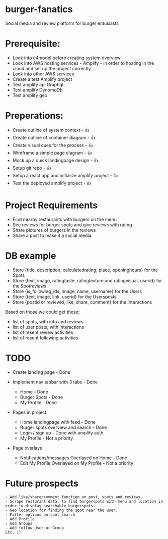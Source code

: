 # burger-fanatics
Social media and review platform for burger entusiasts

# Prerequisite:
 - Look into c4model before creating system overview
 - Look into AWS hosting services - Amplify - in order to hosting in the cloud and set up the project correctly.
 - Look into other AWS services
 - Create a test Amplify project
 - Test amplify api Graphql 
 - Test amplify DynomoDb 
 - Test amplify geo
 
# Preperations:
 - Create outline of system context                         - 👍
 - Create outline of container diagram                      - 👍
 - Create visual cues for the process                       - 👍
 - Wireframe a simple page diagram                          - 👍
 - Mock up a quick landingpage design                       - 👍
 - Setup git repo                                           - 👍
 - Setup a react app and initialize amplify project         - 👍
 - Test the deployed amplify project                        - 👍

# Project Requirements
  - Find nearby restaurants with burgers on the menu
  - See reviews for burger spots and give reviews with rating
  - Share pictures of burgers in the reviews
  - Share a post to make it a social media


  
# DB example
  - Store {title, description, calculatedrating, place, openinghours} for the Spots
  - Store {text, image, ratingtaste, ratingtexture and ratingvisual, userid} for the Spotreviews
  - Store {is_following_ids, image, name, username} for the Users
  - Store {text, image, link, userid} for the Usersposts
  - Store {postid or reviewid, like, share, comment} for the Interactions

Based on those we could get these; 
  - list of spots, with info and reviews
  - list of user posts, with interactions
  - list of resent review activities
  - list of resent following activities


# TODO
  - Create landing page                                     - Done
  - Implement nav tabbar with 3 tabs                        - Done
    - Home                                                  - Done
    - Burger Spots                                          - Done
    - My Profile                                            - Done

  - Pages in project:
    - Home landingpage with feed                            - Done
    - Burger spots overview and search                      - Done
    - Login / sign up                                       - Done with amplify auth.
    - My Profile                                            - Not a priority
  
  - Page overlays
    - Notifications/messages      Overlayed on Home         - Done
    - Edit My Profile             Overlayed on My Profile   - Not a priority


  # Future prospects
    - Add like/share/comment function on post, spots and reviews.
    - Scrape resturant data, to find burgerspots with menu and location in order to display searchable burgerspots.
    - Geo location for finding the spot near the user.
    - Filter options on spot search
    - Add Profile
    - Add Groups
    - Add follow User or Group
    Etc. :)

  
